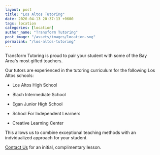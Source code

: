 ```yaml
---
layout: post
title: "Los Altos Tutoring"
date: 2020-04-13 20:37:13 +0600
tags: location
categories: [location]
author_name: "Transform Tutoring"
post_image: "/assets/images/location.svg"
permalink: "/los-altos-tutoring"
---
```



Transform Tutoring is proud to pair your student with some of the Bay Area's most gifted teachers. 

Our tutors are experienced in the tutoring curriculum for the following Los Altos schools:

* Los Altos High School

* Blach Intermediate School

* Egan Junior High School 

* School For Independent Learners

* Creative Learning Center

This allows us to combine exceptional teaching methods with an indvidualized approach for your student.

[Contact Us](/pages/contact) for an initial, complimentary lesson. 

